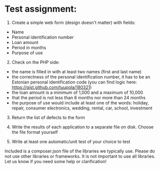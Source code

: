 # Test assignment:

1. Create a simple web form (design doesn't matter) with fields:

* Name
* Personal identification number
* Loan amount
* Period in months
* Purpose of use

2. Check on the PHP side:

* the name is filled in with at least two names (first and last name)
* the correctness of the personal identification number, it has to be an Estonian personal identification code (you can find logic here: https://gist.github.com/tuupola/180321)
* the loan amount is a minimum of 1,000 and a maximum of 10,000
* that the period is not less than 6 months nor more than 24 months
* the purpose of use would include at least one of the words: holiday, repair, consumer electronics, wedding, rental, car, school, investment

3. Return the list of defects to the form

4. Write the results of each application to a separate file on disk. Choose the file format yourself

5. Write at least one automatic/unit test of your choice to test

Included is a composer.json file of the libraries we typically use. Please do not use other libraries or frameworks. It is not important to use all libraries.
Let us know if you need some help or clarification! 
